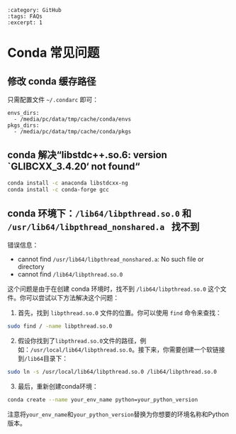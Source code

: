 ```{post} 2023/12/14 13:55
:category: GitHub
:tags: FAQs
:excerpt: 1
```

# Conda 常见问题

## 修改 conda 缓存路径

只需配置文件 `~/.condarc` 即可：

```
envs_dirs:                                                                                                                                 
  - /media/pc/data/tmp/cache/conda/envs                                                                                                                              
pkgs_dirs:                                                                                                                                 
  - /media/pc/data/tmp/cache/conda/pkgs
```

## conda 解决“libstdc++.so.6: version `GLIBCXX_3.4.20‘ not found“

```bash
conda install -c anaconda libstdcxx-ng
conda install -c conda-forge gcc
```

## conda 环境下：`/lib64/libpthread.so.0` 和 `/usr/lib64/libpthread_nonshared.a ` 找不到

错误信息：
- cannot find `/usr/lib64/libpthread_nonshared.a`: No such file or directory
- cannot find `/lib64/libpthread.so.0`

这个问题是由于在创建 conda 环境时，找不到 `/lib64/libpthread.so.0` 这个文件。你可以尝试以下方法解决这个问题：

1. 首先，找到 `libpthread.so.0` 文件的位置。你可以使用 `find` 命令来查找：

```bash
sudo find / -name libpthread.so.0
```

2. 假设你找到了`libpthread.so.0`文件的路径，例如：`/usr/local/lib64/libpthread.so.0`。接下来，你需要创建一个软链接到`/lib64`目录下：

```bash
sudo ln -s /usr/local/lib64/libpthread.so.0 /lib64/libpthread.so.0
```

3. 最后，重新创建conda环境：

```bash
conda create --name your_env_name python=your_python_version
```

注意将`your_env_name`和`your_python_version`替换为你想要的环境名称和Python版本。